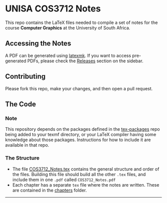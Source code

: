 # UNISA COS3712 Notes

This repo contains the LaTeX files needed to compile a set of notes for the course
**Computer Graphics** at the University of South Africa.

## Accessing the Notes
A PDF can be generated using [latexmk](https://ctan.org/pkg/latexmk).
If you want to access pre-generated PDFs,
please check the [Releases](https://github.com/Unisa-Notes/COS3712/releases) section on the sidebar.

## Contributing
Please fork this repo, make your changes, and then open a pull request.

## The Code
### Note
This repository depends on the packages defined in the
[tex-packages](https://github.com/Unisa-Notes/tex-packages) repo being added to your
texmf directory, or your LaTeX compiler having some knowledge about those packages.
Instructions for how to include it are available in that repo.

### The Structure
- The file [COS3712_Notes.tex](COS3712_Notes.tex) contains the general structure and order
  of the files.
  Building this file should build all the other `.tex` files, and include them in one `.pdf`
  called `COS3712_Notes.pdf`
- Each chapter has a separate `tex` file where the notes are written.
  These are contained in the [chapters](./chapters) folder.

---
